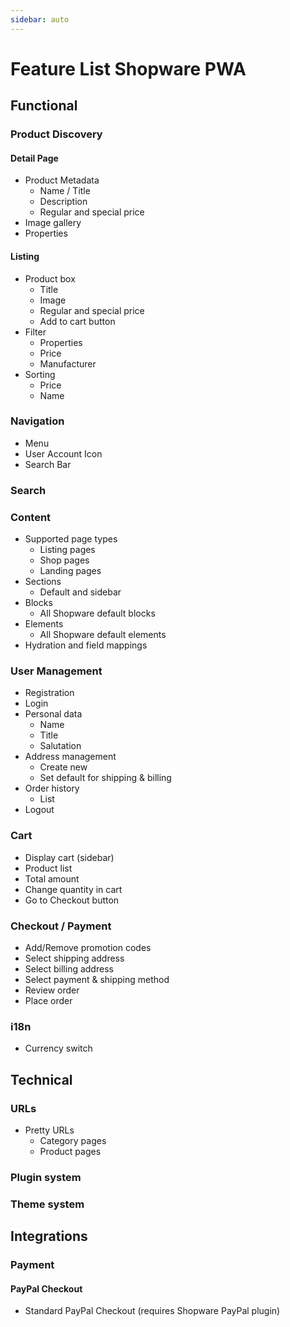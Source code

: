 ```yaml
---
sidebar: auto
---
```


# Feature List Shopware PWA

## Functional

### Product Discovery

#### Detail Page

 * Product Metadata
 	* Name / Title
 	* Description
 	* Regular and special price
 * Image gallery
 * Properties


#### Listing

 * Product box
 	* Title
 	* Image
 	* Regular and special price
 	* Add to cart button
 * Filter
 	* Properties
 	* Price
 	* Manufacturer
 * Sorting
 	* Price
 	* Name

### Navigation

 * Menu
 * User Account Icon
 * Search Bar

### Search

### Content

 * Supported page types
 	* Listing pages
 	* Shop pages
 	* Landing pages
 * Sections
 	* Default and sidebar
 * Blocks
 	* All Shopware default blocks
 * Elements
 	* All Shopware default elements
 * Hydration and field mappings

### User Management

 * Registration
 * Login
 * Personal data
 	* Name
 	* Title
 	* Salutation
 * Address management
 	* Create new 
 	* Set default for shipping & billing
 * Order history
 	* List
 * Logout

### Cart

 * Display cart (sidebar)
 * Product list
 * Total amount
 * Change quantity in cart
 * Go to Checkout button

### Checkout / Payment
 * Add/Remove promotion codes
 * Select shipping address
 * Select billing address
 * Select payment & shipping method
 * Review order
 * Place order

### i18n

 * Currency switch

## Technical

### URLs

 * Pretty URLs
 	* Category pages
 	* Product pages

### Plugin system

### Theme system

## Integrations

### Payment

#### PayPal Checkout

 * Standard PayPal Checkout (requires Shopware PayPal plugin)